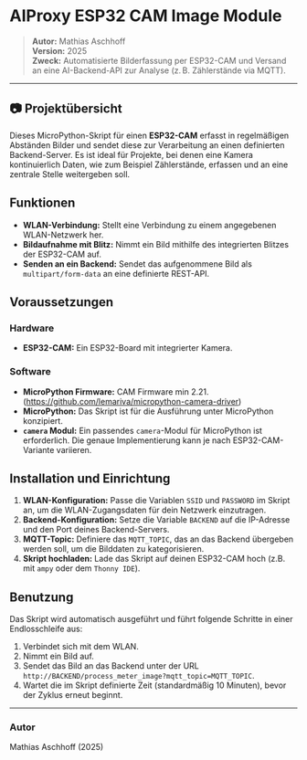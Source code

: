 # AIProxy ESP32 CAM Image Module

> **Autor:** Mathias Aschhoff  
> **Version:** 2025  
> **Zweck:** Automatisierte Bilderfassung per ESP32-CAM und Versand an eine AI-Backend-API zur Analyse (z. B. Zählerstände via MQTT).  

---

## 📷 Projektübersicht

Dieses MicroPython-Skript für einen **ESP32-CAM** erfasst in regelmäßigen Abständen Bilder und sendet diese zur Verarbeitung an einen definierten Backend-Server. Es ist ideal für Projekte, bei denen eine Kamera kontinuierlich Daten, wie zum Beispiel Zählerstände, erfassen und an eine zentrale Stelle weitergeben soll.

## Funktionen

* **WLAN-Verbindung:** Stellt eine Verbindung zu einem angegebenen WLAN-Netzwerk her.
* **Bildaufnahme mit Blitz:** Nimmt ein Bild mithilfe des integrierten Blitzes der ESP32-CAM auf.
* **Senden an ein Backend:** Sendet das aufgenommene Bild als `multipart/form-data` an eine definierte REST-API.

## Voraussetzungen

### Hardware

* **ESP32-CAM:** Ein ESP32-Board mit integrierter Kamera.

### Software

* **MicroPython Firmware:** CAM Firmware min 2.21. (https://github.com/lemariva/micropython-camera-driver)
* **MicroPython:** Das Skript ist für die Ausführung unter MicroPython konzipiert.
* **`camera` Modul:** Ein passendes `camera`-Modul für MicroPython ist erforderlich. Die genaue Implementierung kann je nach ESP32-CAM-Variante variieren.

## Installation und Einrichtung

1.  **WLAN-Konfiguration:**
    Passe die Variablen `SSID` und `PASSWORD` im Skript an, um die WLAN-Zugangsdaten für dein Netzwerk einzutragen.
2.  **Backend-Konfiguration:**
    Setze die Variable `BACKEND` auf die IP-Adresse und den Port deines Backend-Servers.
3.  **MQTT-Topic:**
    Definiere das `MQTT_TOPIC`, das an das Backend übergeben werden soll, um die Bilddaten zu kategorisieren.
4.  **Skript hochladen:**
    Lade das Skript auf deinen ESP32-CAM hoch (z.B. mit `ampy` oder dem `Thonny IDE`).

## Benutzung

Das Skript wird automatisch ausgeführt und führt folgende Schritte in einer Endlosschleife aus:

1.  Verbindet sich mit dem WLAN.
2.  Nimmt ein Bild auf.
3.  Sendet das Bild an das Backend unter der URL `http://BACKEND/process_meter_image?mqtt_topic=MQTT_TOPIC`.
4.  Wartet die im Skript definierte Zeit (standardmäßig 10 Minuten), bevor der Zyklus erneut beginnt.

---

### Autor

Mathias Aschhoff (2025)



